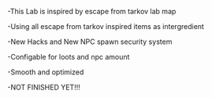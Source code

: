 -This Lab is inspired by escape from tarkov lab map

-Using all escape from tarkov inspired items as intergredient

-New Hacks and New NPC spawn security system

-Configable for loots and npc amount

-Smooth and optimized

-NOT FINISHED YET!!!


